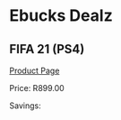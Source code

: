 
# Ebucks Dealz
## FIFA 21 (PS4)
[Product Page](https://www.ebucks.com/web/shop/productSelected.do?prodId=1066564688&catId=724351586)

Price: R899.00

Savings: 


	